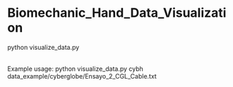 # Biomechanic_Hand_Data_Visualization

python visualize_data.py <option> <file>

Example usage: python visualize_data.py cybh data_example/cyberglobe/Ensayo_2_CGL_Cable.txt
